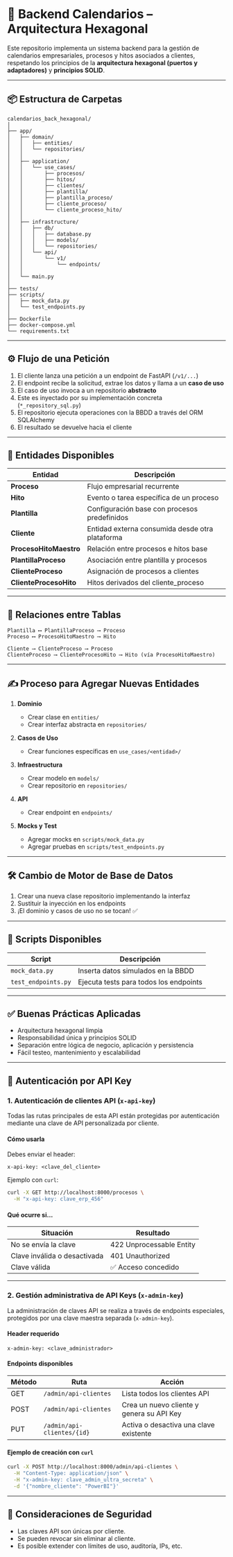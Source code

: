 
# 🧠 Backend Calendarios – Arquitectura Hexagonal

Este repositorio implementa un sistema backend para la gestión de calendarios empresariales, procesos y hitos asociados a clientes, respetando los principios de la **arquitectura hexagonal (puertos y adaptadores)** y **principios SOLID**.

---

## 📦 Estructura de Carpetas

```plaintext
calendarios_back_hexagonal/
│
├── app/
│   ├── domain/                       
│   │   ├── entities/                 
│   │   └── repositories/            
│   │
│   ├── application/                 
│   │   └── use_cases/
│   │       ├── procesos/
│   │       ├── hitos/
│   │       ├── clientes/
│   │       ├── plantilla/
│   │       ├── plantilla_proceso/
│   │       ├── cliente_proceso/
│   │       └── cliente_proceso_hito/
│   │
│   ├── infrastructure/              
│   │   ├── db/
│   │   │   ├── database.py          
│   │   │   ├── models/              
│   │   │   └── repositories/        
│   │   └── api/
│   │       └── v1/
│   │           └── endpoints/       
│   │
│   └── main.py                      
│
├── tests/                           
├── scripts/                         
│   ├── mock_data.py
│   └── test_endpoints.py
│
├── Dockerfile
├── docker-compose.yml
└── requirements.txt
```

---

## ⚙️ Flujo de una Petición

1. El cliente lanza una petición a un endpoint de FastAPI (`/v1/...`)
2. El endpoint recibe la solicitud, extrae los datos y llama a un **caso de uso**
3. El caso de uso invoca a un repositorio **abstracto**
4. Este es inyectado por su implementación concreta (`*_repository_sql.py`)
5. El repositorio ejecuta operaciones con la BBDD a través del ORM SQLAlchemy
6. El resultado se devuelve hacia el cliente

---

## 🧠 Entidades Disponibles

| Entidad                  | Descripción                                      |
|--------------------------|--------------------------------------------------|
| **Proceso**              | Flujo empresarial recurrente                     |
| **Hito**                 | Evento o tarea específica de un proceso          |
| **Plantilla**            | Configuración base con procesos predefinidos     |
| **Cliente**              | Entidad externa consumida desde otra plataforma |
| **ProcesoHitoMaestro**   | Relación entre procesos e hitos base             |
| **PlantillaProceso**     | Asociación entre plantilla y procesos            |
| **ClienteProceso**       | Asignación de procesos a clientes                |
| **ClienteProcesoHito**   | Hitos derivados del cliente_proceso             |

---

## 🔗 Relaciones entre Tablas

```plaintext
Plantilla ⟷ PlantillaProceso ⟶ Proceso
Proceso ⟷ ProcesoHitoMaestro ⟶ Hito

Cliente ⟶ ClienteProceso ⟶ Proceso
ClienteProceso ⟶ ClienteProcesoHito ⟶ Hito (vía ProcesoHitoMaestro)
```

---

## ✍️ Proceso para Agregar Nuevas Entidades

1. **Dominio**
   - Crear clase en `entities/`
   - Crear interfaz abstracta en `repositories/`

2. **Casos de Uso**
   - Crear funciones específicas en `use_cases/<entidad>/`

3. **Infraestructura**
   - Crear modelo en `models/`
   - Crear repositorio en `repositories/`

4. **API**
   - Crear endpoint en `endpoints/`

5. **Mocks y Test**
   - Agregar mocks en `scripts/mock_data.py`
   - Agregar pruebas en `scripts/test_endpoints.py`

---

## 🛠️ Cambio de Motor de Base de Datos

1. Crear una nueva clase repositorio implementando la interfaz
2. Sustituir la inyección en los endpoints
3. ¡El dominio y casos de uso no se tocan! ✅

---

## 🧪 Scripts Disponibles

| Script                | Descripción                            |
|-----------------------|----------------------------------------|
| `mock_data.py`        | Inserta datos simulados en la BBDD     |
| `test_endpoints.py`   | Ejecuta tests para todos los endpoints |

---

## ✅ Buenas Prácticas Aplicadas

- Arquitectura hexagonal limpia
- Responsabilidad única y principios SOLID
- Separación entre lógica de negocio, aplicación y persistencia
- Fácil testeo, mantenimiento y escalabilidad

---
## 🔐 Autenticación por API Key

### 1. Autenticación de clientes API (`x-api-key`)

Todas las rutas principales de esta API están protegidas por autenticación mediante una clave de API personalizada por cliente.

#### Cómo usarla

Debes enviar el header:

```
x-api-key: <clave_del_cliente>
```

Ejemplo con `curl`:

```bash
curl -X GET http://localhost:8000/procesos \
  -H "x-api-key: clave_erp_456"
```

#### Qué ocurre si...

| Situación                     | Resultado                   |
|------------------------------|-----------------------------|
| No se envía la clave         | 422 Unprocessable Entity    |
| Clave inválida o desactivada | 401 Unauthorized            |
| Clave válida                 | ✅ Acceso concedido         |

---

### 2. Gestión administrativa de API Keys (`x-admin-key`)

La administración de claves API se realiza a través de endpoints especiales, protegidos por una clave maestra separada (`x-admin-key`).

#### Header requerido

```
x-admin-key: <clave_administrador>
```

#### Endpoints disponibles

| Método | Ruta                          | Acción                                      |
|--------|-------------------------------|---------------------------------------------|
| GET    | `/admin/api-clientes`         | Lista todos los clientes API                |
| POST   | `/admin/api-clientes`         | Crea un nuevo cliente y genera su API Key   |
| PUT    | `/admin/api-clientes/{id}`    | Activa o desactiva una clave existente      |

#### Ejemplo de creación con `curl`

```bash
curl -X POST http://localhost:8000/admin/api-clientes \
  -H "Content-Type: application/json" \
  -H "x-admin-key: clave_admin_ultra_secreta" \
  -d '{"nombre_cliente": "PowerBI"}'
```

---

## 🧠 Consideraciones de Seguridad

- Las claves API son únicas por cliente.
- Se pueden revocar sin eliminar al cliente.
- Es posible extender con límites de uso, auditoría, IPs, etc.


